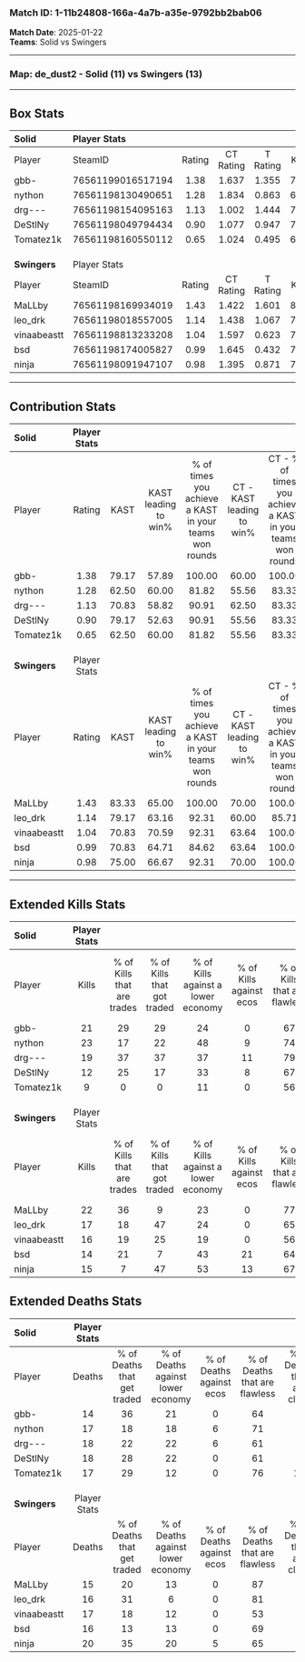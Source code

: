 ### Match ID: 1-11b24808-166a-4a7b-a35e-9792bb2bab06  
**Match Date**: 2025-01-22  
**Teams**: Solid vs Swingers  

---  

### **Map**: de_dust2 - Solid (11) vs Swingers (13)  
---  

## Box Stats  

| **Solid**    | Player Stats      |        |           |          |       |      |       |         |        |      |     |
| :- | :- | :-: | :-: | :-: | :-: | :-: | :-: | :-: | :-: | :-: | :-: |
| Player       | SteamID           | Rating | CT Rating | T Rating | KAST  | ADR  | Kills | Assists | Deaths | K/D  | HS% |
| gbb-         | 76561199016517194 |  1.38  |   1.637   |  1.355   | 79.17 | 82.8 |  21   |    8    |   14   | 1.50 | 57  |
| nython       | 76561198130490651 |  1.28  |   1.834   |  0.863   | 62.50 | 94.0 |  23   |    3    |   17   | 1.35 | 47  |
| drg---       | 76561198154095163 |  1.13  |   1.002   |  1.444   | 70.83 | 78.3 |  19   |    5    |   18   | 1.06 | 78  |
| DeStlNy      | 76561198049794434 |  0.90  |   1.077   |  0.947   | 79.17 | 61.3 |  12   |    8    |   18   | 0.67 | 25  |
| Tomatez1k    | 76561198160550112 |  0.65  |   1.024   |  0.495   | 62.50 | 52.4 |   9   |    4    |   17   | 0.53 | 22  |
|              |                   |        |           |          |       |      |       |         |        |      |     |
|              |                   |        |           |          |       |      |       |         |        |      |     |
|              |                   |        |           |          |       |      |       |         |        |      |     |
| **Swingers** | Player Stats      |        |           |          |       |      |       |         |        |      |     |
| Player       | SteamID           | Rating | CT Rating | T Rating | KAST  | ADR  | Kills | Assists | Deaths | K/D  | HS% |
| MaLLby       | 76561198169934019 |  1.43  |   1.422   |  1.601   | 83.33 | 86.3 |  22   |    5    |   15   | 1.47 | 54  |
| leo_drk      | 76561198018557005 |  1.14  |   1.438   |  1.067   | 79.17 | 64.1 |  17   |    9    |   16   | 1.06 | 70  |
| vinaabeastt  | 76561198813233208 |  1.04  |   1.597   |  0.623   | 70.83 | 76.6 |  16   |    5    |   17   | 0.94 | 62  |
| bsd          | 76561198174005827 |  0.99  |   1.645   |  0.432   | 70.83 | 71.7 |  14   |    9    |   16   | 0.88 | 35  |
| ninja        | 76561198091947107 |  0.98  |   1.395   |  0.871   | 75.00 | 73.4 |  15   |    9    |   20   | 0.75 | 40  |
---  

## Contribution Stats  

| **Solid**    | Player Stats |       |                      |                                                        |                           |                                                             |                          |                                                            |
| :- | :-: | :-: | :-: | :-: | :-: | :-: | :-: | :-: |
| Player       |    Rating    | KAST  | KAST leading to win% | % of times you achieve a KAST in your teams won rounds | CT - KAST leading to win% | CT - % of times you achieve a KAST in your teams won rounds | T - KAST leading to win% | T - % of times you achieve a KAST in your teams won rounds |
| gbb-         |     1.38     | 79.17 |        57.89         |                         100.00                         |           60.00           |                           100.00                            |          55.56           |                           100.00                           |
| nython       |     1.28     | 62.50 |        60.00         |                         81.82                          |           55.56           |                            83.33                            |          66.67           |                           80.00                            |
| drg---       |     1.13     | 70.83 |        58.82         |                         90.91                          |           62.50           |                            83.33                            |          55.56           |                           100.00                           |
| DeStlNy      |     0.90     | 79.17 |        52.63         |                         90.91                          |           55.56           |                            83.33                            |          50.00           |                           100.00                           |
| Tomatez1k    |     0.65     | 62.50 |        60.00         |                         81.82                          |           55.56           |                            83.33                            |          66.67           |                           80.00                            |
|              |              |       |                      |                                                        |                           |                                                             |                          |                                                            |
|              |              |       |                      |                                                        |                           |                                                             |                          |                                                            |
|              |              |       |                      |                                                        |                           |                                                             |                          |                                                            |
| **Swingers** | Player Stats |       |                      |                                                        |                           |                                                             |                          |                                                            |
| Player       |    Rating    | KAST  | KAST leading to win% | % of times you achieve a KAST in your teams won rounds | CT - KAST leading to win% | CT - % of times you achieve a KAST in your teams won rounds | T - KAST leading to win% | T - % of times you achieve a KAST in your teams won rounds |
| MaLLby       |     1.43     | 83.33 |        65.00         |                         100.00                         |           70.00           |                           100.00                            |          60.00           |                           100.00                           |
| leo_drk      |     1.14     | 79.17 |        63.16         |                         92.31                          |           60.00           |                            85.71                            |          66.67           |                           100.00                           |
| vinaabeastt  |     1.04     | 70.83 |        70.59         |                         92.31                          |           63.64           |                           100.00                            |          83.33           |                           83.33                            |
| bsd          |     0.99     | 70.83 |        64.71         |                         84.62                          |           63.64           |                           100.00                            |          66.67           |                           66.67                            |
| ninja        |     0.98     | 75.00 |        66.67         |                         92.31                          |           70.00           |                           100.00                            |          62.50           |                           83.33                            |
---  

## Extended Kills Stats  

| **Solid**    | Player Stats |                            |                            |                                    |                         |                              |                                 |                                       |                    |           |
| :- | :-: | :-: | :-: | :-: | :-: | :-: | :-: | :-: | :-: | :-: |
| Player       |    Kills     | % of Kills that are trades | % of Kills that got traded | % of Kills against a lower economy | % of Kills against ecos | % of Kills that are flawless | % of Kills that are close duels | % of Kills that are assisted by flash | Pistol Round Kills | AWP Kills |
| gbb-         |      21      |             29             |             29             |                 24                 |            0            |              67              |                5                |                  14                   |         0          |     4     |
| nython       |      23      |             17             |             22             |                 48                 |            9            |              74              |                0                |                   0                   |         10         |     3     |
| drg---       |      19      |             37             |             37             |                 37                 |           11            |              79              |                5                |                  11                   |         0          |     2     |
| DeStlNy      |      12      |             25             |             17             |                 33                 |            8            |              67              |                0                |                   0                   |         0          |     1     |
| Tomatez1k    |      9       |             0              |             0              |                 11                 |            0            |              56              |               11                |                   0                   |         0          |     0     |
|              |              |                            |                            |                                    |                         |                              |                                 |                                       |                    |           |
|              |              |                            |                            |                                    |                         |                              |                                 |                                       |                    |           |
|              |              |                            |                            |                                    |                         |                              |                                 |                                       |                    |           |
| **Swingers** | Player Stats |                            |                            |                                    |                         |                              |                                 |                                       |                    |           |
| Player       |    Kills     | % of Kills that are trades | % of Kills that got traded | % of Kills against a lower economy | % of Kills against ecos | % of Kills that are flawless | % of Kills that are close duels | % of Kills that are assisted by flash | Pistol Round Kills | AWP Kills |
| MaLLby       |      22      |             36             |             9              |                 23                 |            0            |              77              |                9                |                   5                   |         2          |     1     |
| leo_drk      |      17      |             18             |             47             |                 24                 |            0            |              65              |                0                |                   0                   |         1          |     1     |
| vinaabeastt  |      16      |             19             |             25             |                 19                 |            0            |              56              |               13                |                  19                   |         0          |     4     |
| bsd          |      14      |             21             |             7              |                 43                 |           21            |              64              |                0                |                   0                   |         7          |     1     |
| ninja        |      15      |             7              |             47             |                 53                 |           13            |              67              |                0                |                  20                   |         0          |     0     |
## Extended Deaths Stats  

| **Solid**    | Player Stats |                             |                                   |                          |                               |                            |                           |               |
| :- | :-: | :-: | :-: | :-: | :-: | :-: | :-: | :-: |
| Player       |    Deaths    | % of Deaths that get traded | % of Deaths against lower economy | % of Deaths against ecos | % of Deaths that are flawless | % of Deaths that are close | % of Deaths while blinded | Deaths to AWP |
| gbb-         |      14      |             36              |                21                 |            0             |              64               |             7              |             0             |       2       |
| nython       |      17      |             18              |                18                 |            6             |              71               |             0              |            12             |       3       |
| drg---       |      18      |             22              |                22                 |            6             |              61               |             0              |            17             |       4       |
| DeStlNy      |      18      |             28              |                22                 |            0             |              61               |             6              |            11             |       0       |
| Tomatez1k    |      17      |             29              |                12                 |            0             |              76               |             12             |             0             |       1       |
|              |              |                             |                                   |                          |                               |                            |                           |               |
|              |              |                             |                                   |                          |                               |                            |                           |               |
|              |              |                             |                                   |                          |                               |                            |                           |               |
| **Swingers** | Player Stats |                             |                                   |                          |                               |                            |                           |               |
| Player       |    Deaths    | % of Deaths that get traded | % of Deaths against lower economy | % of Deaths against ecos | % of Deaths that are flawless | % of Deaths that are close | % of Deaths while blinded | Deaths to AWP |
| MaLLby       |      15      |             20              |                13                 |            0             |              87               |             0              |            13             |       1       |
| leo_drk      |      16      |             31              |                 6                 |            0             |              81               |             6              |             6             |       1       |
| vinaabeastt  |      17      |             18              |                12                 |            0             |              53               |             6              |             6             |       3       |
| bsd          |      16      |             13              |                13                 |            0             |              69               |             0              |             0             |       3       |
| ninja        |      20      |             35              |                20                 |            5             |              65               |             5              |             5             |       2       |
